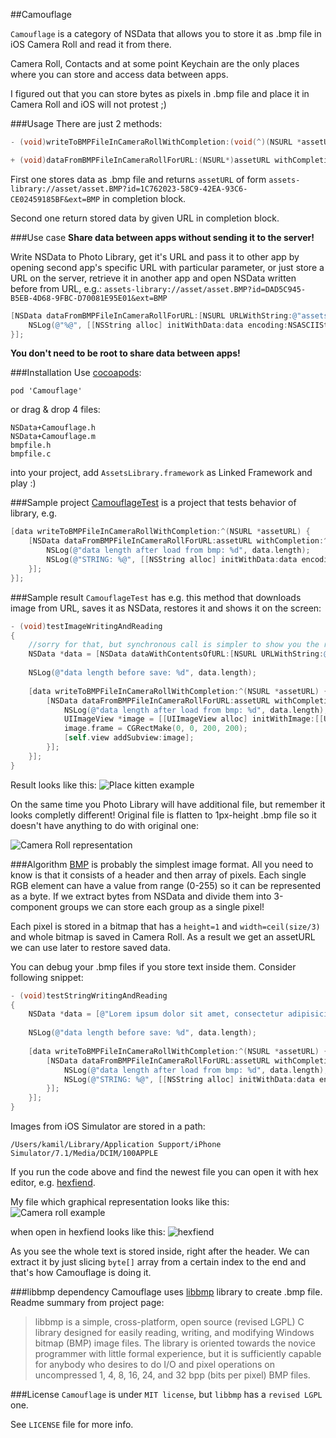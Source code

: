 ##Camouflage

`Camouflage` is a category of NSData that allows you to store it as .bmp file in iOS Camera Roll and read it from there.

Camera Roll, Contacts and at some point Keychain are the only places where you can store and access data between apps.

I figured out that you can store bytes as pixels in .bmp file and place it in Camera Roll and iOS will not protest ;)

###Usage
There are just 2 methods:

```objective-c
- (void)writeToBMPFileInCameraRollWithCompletion:(void(^)(NSURL *assetURL))completion;

+ (void)dataFromBMPFileInCameraRollForURL:(NSURL*)assetURL withCompletion:(void(^)(NSData*))completion;
```

First one stores data as .bmp file and returns `assetURL` of form `assets-library://asset/asset.BMP?id=1C762023-58C9-42EA-93C6-CE02459185BF&ext=BMP` in completion block.

Second one return stored data by given URL in completion block.

###Use case
**Share data between apps without sending it to the server!**

Write NSData to Photo Library, get it's URL and pass it to other app by opening second app's specific URL with particular parameter, or just store a URL on the server, retrieve it in another app and open NSData written before from URL, e.g.:
`assets-library://asset/asset.BMP?id=DAD5C945-B5EB-4D68-9FBC-D70081E95E01&ext=BMP`

```objective-c
[NSData dataFromBMPFileInCameraRollForURL:[NSURL URLWithString:@"assets-library://asset/asset.BMP?id=DAD5C945-B5EB-4D68-9FBC-D70081E95E01&ext=BMP"] withCompletion:^(NSData *data) {
    NSLog(@"%@", [[NSString alloc] initWithData:data encoding:NSASCIIStringEncoding]);
}];
```                

**You don't need to be root to share data between apps!**

###Installation
Use [cocoapods](http://cocoapods.org/):

```
pod 'Camouflage'
```

or drag & drop 4 files:

```
NSData+Camouflage.h
NSData+Camouflage.m
bmpfile.h
bmpfile.c
```
into your project, add `AssetsLibrary.framework` as Linked Framework and play :)

###Sample project
[CamouflageTest](https://github.com/burczyk/CamouflageTest) is a project that tests behavior of library, e.g.

```objective-c
[data writeToBMPFileInCameraRollWithCompletion:^(NSURL *assetURL) {
    [NSData dataFromBMPFileInCameraRollForURL:assetURL withCompletion:^(NSData *data) {
        NSLog(@"data length after load from bmp: %d", data.length);
        NSLog(@"STRING: %@", [[NSString alloc] initWithData:data encoding:NSASCIIStringEncoding]);
    }];
}];
```

###Sample result
`CamouflageTest` has e.g. this method that downloads image from URL, saves it as NSData, restores it and shows it on the screen:

```objective-c
- (void)testImageWritingAndReading
{
    //sorry for that, but synchronous call is simpler to show you the results
    NSData *data = [NSData dataWithContentsOfURL:[NSURL URLWithString:@"http://placekitten.com/200/200"]];
    
    NSLog(@"data length before save: %d", data.length);
    
    [data writeToBMPFileInCameraRollWithCompletion:^(NSURL *assetURL) {
        [NSData dataFromBMPFileInCameraRollForURL:assetURL withCompletion:^(NSData *data) {
            NSLog(@"data length after load from bmp: %d", data.length);
            UIImageView *image = [[UIImageView alloc] initWithImage:[[UIImage alloc] initWithData:data]];
            image.frame = CGRectMake(0, 0, 200, 200);
            [self.view addSubview:image];
        }];
    }];
}
```

Result looks like this:
![Place kitten example](https://raw.githubusercontent.com/burczyk/Camouflage/master/assets/placekitten.png)

On the same time you Photo Library will have additional file, but remember it looks completly different! Original file is flatten to 1px-height .bmp file so it doesn't have anything to do with original one:

![Camera Roll representation](https://raw.githubusercontent.com/burczyk/Camouflage/master/assets/camera_roll.png)


###Algorithm
[BMP](http://en.wikipedia.org/wiki/BMP_file_format) is probably the simplest image format. All you need to know is that it consists of a header and then array of pixels. Each single RGB element can have a value from range (0-255) so it can be represented as a byte. If we extract bytes from NSData and divide them into 3-component groups we can store each group as a single pixel!

Each pixel is stored in a bitmap that has a `height=1` and `width=ceil(size/3)` and whole bitmap is saved in Camera Roll. As a result we get an assetURL we can use later to restore saved data.

You can debug your .bmp files if you store text inside them. Consider following snippet:

```objective-c
- (void)testStringWritingAndReading
{
    NSData *data = [@"Lorem ipsum dolor sit amet, consectetur adipisicing elit, sed do eiusmod tempor incididunt ut labore et dolore magna aliqua. Ut enim ad minim veniam, quis nostrud exercitation ullamco laboris nisi ut aliquip ex ea commodo consequat. Duis aute irure dolor in reprehenderit in voluptate velit esse cillum dolore eu fugiat nulla pariatur. Excepteur sint occaecat cupidatat non proident, sunt in culpa qui officia deserunt mollit anim id est laborum." dataUsingEncoding:NSASCIIStringEncoding];
    
    NSLog(@"data length before save: %d", data.length);
    
    [data writeToBMPFileInCameraRollWithCompletion:^(NSURL *assetURL) {
        [NSData dataFromBMPFileInCameraRollForURL:assetURL withCompletion:^(NSData *data) {
            NSLog(@"data length after load from bmp: %d", data.length);
            NSLog(@"STRING: %@", [[NSString alloc] initWithData:data encoding:NSASCIIStringEncoding]);
        }];
    }];
}
```

Images from iOS Simulator are stored in a path:

```
/Users/kamil/Library/Application Support/iPhone Simulator/7.1/Media/DCIM/100APPLE
```

If you run the code above and find the newest file you can open it with hex editor, e.g. [hexfiend](http://ridiculousfish.com/hexfiend/).

My file which graphical representation looks like this:
![Camera roll example](https://raw.githubusercontent.com/burczyk/Camouflage/master/assets/IMG_0071.png)

when open in hexfiend looks like this:
![hexfiend](https://raw.githubusercontent.com/burczyk/Camouflage/master/assets/hexfiend.png)

As you see the whole text is stored inside, right after the header.
We can extract it by just slicing `byte[]` array from a certain index to the end and that's how Camouflage is doing it.


###libbmp dependency
Camouflage uses [libbmp](https://code.google.com/p/libbmp/) library to create .bmp file. Readme summary from project page:

> libbmp is a simple, cross-platform, open source (revised LGPL) C library designed for easily reading, writing, and modifying Windows bitmap (BMP) image files. The library is oriented towards the novice programmer with little formal experience, but it is sufficiently capable for anybody who desires to do I/O and pixel operations on uncompressed 1, 4, 8, 16, 24, and 32 bpp (bits per pixel) BMP files.


###License
`Camouflage` is under `MIT license`, but `libbmp` has a `revised LGPL` one.

See `LICENSE` file for more info.
